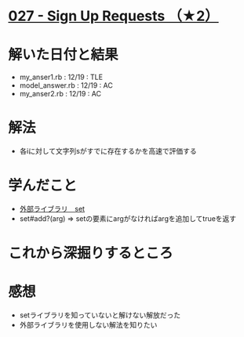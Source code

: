 # [027 - Sign Up Requests （★2）](https://atcoder.jp/contests/typical90/tasks/typical90_aa)

# 解いた日付と結果
* my_anser1.rb : 12/19 : TLE  
* model_answer.rb : 12/19 : AC  
* my_anser2.rb : 12/19 : AC  

# 解法
* 各iに対して文字列sがすでに存在するかを高速で評価する

# 学んだこと
* [外部ライブラリ　set](https://docs.ruby-lang.org/ja/latest/library/set.html)
* set#add?(arg) => setの要素にargがなければargを追加してtrueを返す

# これから深掘りするところ

# 感想
* setライブラリを知っていないと解けない解放だった
* 外部ライブラリを使用しない解法を知りたい